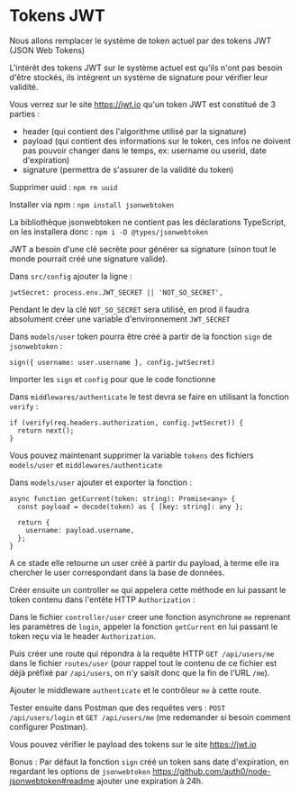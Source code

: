 # Tokens JWT

Nous allons remplacer le système de token actuel par des tokens JWT (JSON Web Tokens)

L'intérêt des tokens JWT sur le système actuel est qu'ils n'ont pas besoin d'être stockés, ils intégrent un système de signature pour vérifier leur validité.

Vous verrez sur le site https://jwt.io qu'un token JWT est constitué de 3 parties :

- header (qui contient des l'algorithme utilisé par la signature)
- payload (qui contient des informations sur le token, ces infos ne doivent pas pouvoir changer dans le temps, ex: username ou userid, date d'expiration)
- signature (permettra de s'assurer de la validité du token)

Supprimer uuid : `npm rm uuid`

Installer via npm : `npm install jsonwebtoken`

La bibliothèque jsonwebtoken ne contient pas les déclarations TypeScript, on les installera donc :
`npm i -D @types/jsonwebtoken`

JWT a besoin d'une clé secrète pour générer sa signature (sinon tout le monde pourrait créé une signature valide).

Dans `src/config` ajouter la ligne : 

```
jwtSecret: process.env.JWT_SECRET || 'NOT_SO_SECRET',
```

Pendant le dev la clé `NOT_SO_SECRET` sera utilisé, en prod il faudra absolument créer une variable d'environnement `JWT_SECRET`

Dans `models/user` token pourra être créé à partir de la fonction `sign` de `jsonwebtoken` :

```
sign({ username: user.username }, config.jwtSecret)
```

Importer les `sign` et `config` pour que le code fonctionne

Dans `middlewares/authenticate` le test devra se faire en utilisant la fonction `verify` :

```
if (verify(req.headers.authorization, config.jwtSecret)) {
  return next();
}
```

Vous pouvez maintenant supprimer la variable `tokens` des fichiers `models/user` et `middlewares/authenticate`

Dans `models/user` ajouter et exporter la fonction :

```
async function getCurrent(token: string): Promise<any> {
  const payload = decode(token) as { [key: string]: any };

  return {
    username: payload.username,
  };
}
```

A ce stade elle retourne un user créé à partir du payload, à terme elle ira chercher le user correspondant dans la base de données.

Créer ensuite un controller `me` qui appelera cette méthode en lui passant le token contenu dans l'entête HTTP `Authorization` :

Dans le fichier `controller/user` creer une fonction asynchrone `me` reprenant les paramètres de `login`, appeler la fonction `getCurrent` en lui passant le token reçu via le header `Authorization`.

Puis créer une route qui répondra à la requête HTTP `GET /api/users/me` dans le fichier `routes/user` (pour rappel tout le contenu de ce fichier est déjà préfixé par `/api/users`, on n'y saisit donc que la fin de l'URL `/me`).

Ajouter le middleware `authenticate` et le contrôleur `me` à cette route.

Tester ensuite dans Postman que des requêtes vers :
`POST /api/users/login` et `GET /api/users/me` (me redemander si besoin comment configurer Postman).

Vous pouvez vérifier le payload des tokens sur le site https://jwt.io 

Bonus : Par défaut la fonction `sign` créé un token sans date d'expiration, en regardant les options de `jsonwebtoken` https://github.com/auth0/node-jsonwebtoken#readme ajouter une expiration à 24h.
